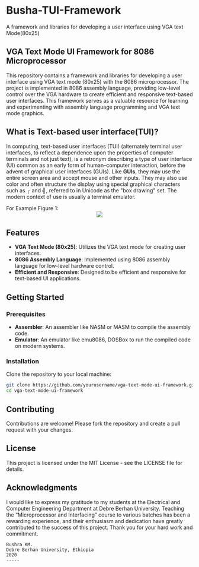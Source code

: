 # Busha-TUI-Framework
A framework and libraries for developing a user interface using VGA text Mode(80x25)
## VGA Text Mode UI Framework for 8086 Microprocessor
This repository contains a framework and libraries for developing a user interface using VGA text mode (80x25) with the 8086 microprocessor. The project is implemented in 8086 assembly language, providing low-level control over the VGA hardware to create efficient and responsive text-based user interfaces. This framework serves as a valuable resource for learning and experimenting with assembly language programming and VGA text mode graphics.
## What is Text-based user interface(TUI)?
<p>
  In computing, text-based user interfaces (TUI) (alternately terminal user interfaces, to reflect a dependence upon the properties of computer terminals and not just text), is a retronym describing a type of user interface (UI) common as an early form of human–computer interaction, before the advent of graphical user interfaces (GUIs). Like <b>GUIs</b>, they may use the entire screen area and accept mouse and other inputs. They may also use color and often structure the display using special graphical characters such as ┌ and ╣, referred to in Unicode as the "box drawing" set. The modern context of use is usually a terminal emulator.
</p>
For Example Figure 1:
<center>
<img src="https://upload.wikimedia.org/wikipedia/commons/c/c5/Fdedit.png" />
  
  </center>

## Features

- **VGA Text Mode (80x25)**: Utilizes the VGA text mode for creating user interfaces.
- **8086 Assembly Language**: Implemented using 8086 assembly language for low-level hardware control.
- **Efficient and Responsive**: Designed to be efficient and responsive for text-based UI applications.

## Getting Started

### Prerequisites

- **Assembler**: An assembler like NASM or MASM to compile the assembly code.
- **Emulator**: An emulator like emu8086, DOSBox to run the compiled code on modern systems.

### Installation

Clone the repository to your local machine:
```bash
git clone https://github.com/yourusername/vga-text-mode-ui-framework.git
cd vga-text-mode-ui-framework
```
## Contributing
Contributions are welcome! Please fork the repository and create a pull request with your changes.

## License
This project is licensed under the MIT License - see the LICENSE file for details.

## Acknowledgments
I would like to express my gratitude to my students at the Electrical and Computer Engineering Department at Debre Berhan University. Teaching the “Microprocessor and Interfacing” course to various batches has been a rewarding experience, and their enthusiasm and dedication have greatly contributed to the success of this project. Thank you for your hard work and commitment.

```
Bushra KM.
Debre Berhan University, Ethiopia
2020
-----
```
